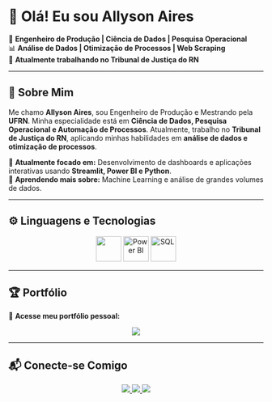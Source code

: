 # 👋 Olá! Eu sou Allyson Aires 

🚀 **Engenheiro de Produção | Ciência de Dados | Pesquisa Operacional**  
📊 **Análise de Dados | Otimização de Processos | Web Scraping**  
📍 **Atualmente trabalhando no Tribunal de Justiça do RN**  

---

## 🚀 Sobre Mim  
Me chamo **Allyson Aires**, sou Engenheiro de Produção e Mestrando pela **UFRN**. Minha especialidade está em **Ciência de Dados, Pesquisa Operacional e Automação de Processos**. Atualmente, trabalho no **Tribunal de Justiça do RN**, aplicando minhas habilidades em **análise de dados e otimização de processos**.

🔭 **Atualmente focado em:** Desenvolvimento de dashboards e aplicações interativas usando **Streamlit, Power BI e Python**.  
🌱 **Aprendendo mais sobre:** Machine Learning e análise de grandes volumes de dados.  

---

## ⚙️ **Linguagens e Tecnologias**  
<div align="center">
  <img src="https://skillicons.dev/icons?i=python,selenium,git,github,html,css,js,sqlite,c,cpp" height="50"/>
  <img src="https://upload.wikimedia.org/wikipedia/commons/c/cf/Power_BI_logo.svg" height="50" alt="Power BI"/>
  <img src="https://upload.wikimedia.org/wikipedia/commons/8/87/Sql_data_base_with_logo.png" height="50" alt="SQL"/>
</div>

---

## 🏆 **Portfólio**
🔹 **Acesse meu portfólio pessoal:**  
<div align="center">
  <a href="https://allysonaires.github.io/" target="_blank">
    <img src="https://img.shields.io/badge/-PORTFOLIO-0078D4?style=for-the-badge&logo=github&logoColor=white" />
  </a>
</div>

---

## 📬 **Conecte-se Comigo**  

<div align="center">
  <a href="mailto:allysonaires@gmail.com">
    <img src="https://img.shields.io/badge/Gmail-D14836?style=for-the-badge&logo=gmail&logoColor=white" />
  </a>
  <a href="https://www.linkedin.com/in/allyson-aires-a6a432122/">
    <img src="https://img.shields.io/badge/LinkedIn-0077B5?style=for-the-badge&logo=linkedin&logoColor=white" />
  </a>
  <a href="https://api.whatsapp.com/send?phone=84991068901">
    <img src="https://img.shields.io/badge/WhatsApp-25D366?style=for-the-badge&logo=whatsapp&logoColor=white" />
  </a>
</div>
